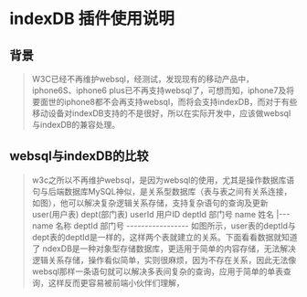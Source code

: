 # indexDB 插件使用说明
## 背景
> W3C已经不再维护websql，经测试，发现现有的移动产品中，iphone6S、iphone6 plus已不再支持websql了，可想而知，iphone7及将要面世的iphone8都不会再支持websql，而将会支持indexDB，而对于有些移动设备对indexDB支持的不是很好，所以在实际开发中，应该做websql与indexDB的兼容处理。
## websql与indexDB的比较
> w3c之所以不再维护websql，是因为websql的使用，尤其是操作数据库语句与后端数据库MySQL神似，是关系型数据库（表与表之间有关系连接，如图），他可以解决复杂逻辑关系存储，支持复杂语句的查询及更新
  user(用户表)                        dept(部门表)
 userId	用户ID                       deptId	部门号
 name	姓名                      |--- name		名称
 deptId	部门号 -----------------
> 如图所示，user表的deptId与dept表的deptId是一样的，这样两个表就建立的关系。下面看看数据就知道了
> ndexDB是一种对象型存储数据库，更适用于简单的内容存储，无法解决逻辑关系存储，操作看似简单，实则很麻烦，因为不存在关系，因此无法像websql那样一条语句就可以解决多表间复杂的查询，应用于简单的单表查询，这样反而更容易被前端小伙伴们理解，
